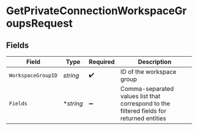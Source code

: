 # GetPrivateConnectionWorkspaceGroupsRequest


## Fields

| Field                                                                                    | Type                                                                                     | Required                                                                                 | Description                                                                              |
| ---------------------------------------------------------------------------------------- | ---------------------------------------------------------------------------------------- | ---------------------------------------------------------------------------------------- | ---------------------------------------------------------------------------------------- |
| `WorkspaceGroupID`                                                                       | *string*                                                                                 | :heavy_check_mark:                                                                       | ID of the workspace group                                                                |
| `Fields`                                                                                 | **string*                                                                                | :heavy_minus_sign:                                                                       | Comma-separated values list that correspond to the filtered fields for returned entities |